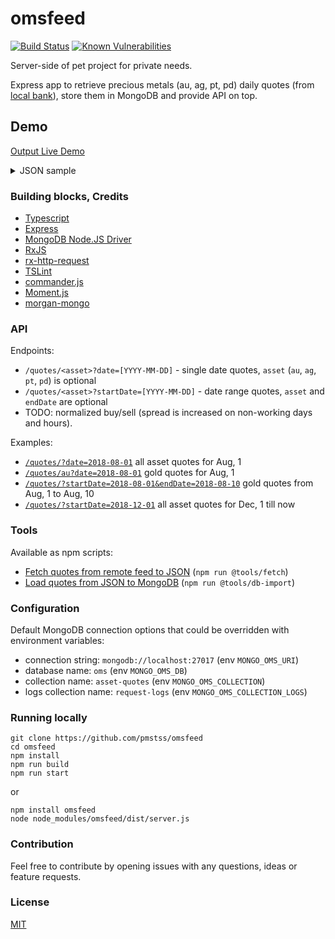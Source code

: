 # omsfeed
[![Build Status](https://travis-ci.com/pmstss/omsfeed.svg?branch=master)](https://travis-ci.com/pmstss/omsfeed) [![Known Vulnerabilities](https://snyk.io/test/github/pmstss/omsfeed/badge.svg?targetFile=package.json)](https://snyk.io/test/github/pmstss/omsfeed?targetFile=package.json)

Server-side of pet project for private needs.

Express app to retrieve precious metals (au, ag, pt, pd) daily quotes (from [local bank](https://www.bps-sberbank.by/43257f17004e948d/dm_rates)), store them in MongoDB and provide API on top.


## Demo

[Output Live Demo](https://omsfeed.herokuapp.com/quotes/?startDate=2018-07-01)

<details><summary>JSON sample</summary>
    
```json
[
    {
        "date": "2018-12-03T00:00:00.000Z",
        "code": 959,
        "asset": "au",
        "sellByn": 86.9253,
        "buyByn": 81.8772,
        "sellUsd": 40.81,
        "buyUsd": 38.44
    },
    {
        "date": "2018-12-03T00:00:00.000Z",
        "code": 961,
        "asset": "ag",
        "sellByn": 1.0309,
        "buyByn": 0.9521,
        "sellUsd": 0.484,
        "buyUsd": 0.447
    },
    {
        "date": "2018-12-03T00:00:00.000Z",
        "code": 962,
        "asset": "pt",
        "sellByn": 57.6591,
        "buyByn": 53.2287,
        "sellUsd": 27.07,
        "buyUsd": 24.99
    },
    {
        "date": "2018-12-03T00:00:00.000Z",
        "code": 964,
        "asset": "pd",
        "sellByn": 86.4993,
        "buyByn": 78.2775,
        "sellUsd": 40.61,
        "buyUsd": 36.75
    }
]
```

</details>

### Building blocks, Credits

* [Typescript](https://github.com/Microsoft/TypeScript)
* [Express](https://github.com/expressjs/express)
* [MongoDB Node.JS Driver](https://github.com/mongodb/node-mongodb-native)
* [RxJS](https://github.com/ReactiveX/rxjs)
* [rx-http-request](https://github.com/njl07/rx-http-request)
* [TSLint](https://github.com/palantir/tslint)
* [commander.js](https://github.com/tj/commander.js)
* [Moment.js](https://github.com/moment/moment)
* [morgan-mongo](https://github.com/pmstss/morgan-mongo)

### API

Endpoints:
* `/quotes/<asset>?date=[YYYY-MM-DD]` - single date quotes, `asset` (`au`, `ag`, `pt`, `pd`) is optional
* `/quotes/<asset>?startDate=[YYYY-MM-DD]` -  date range quotes, `asset` and `endDate` are optional
* TODO: normalized buy/sell (spread is increased on non-working days and hours).

Examples: 
* [`/quotes/?date=2018-08-01`](https://omsfeed.herokuapp.com/quotes/?date=2018-08-01) all asset quotes for Aug, 1
* [`/quotes/au?date=2018-08-01`](https://omsfeed.herokuapp.com/quotes/au?date=2018-08-01) gold quotes for Aug, 1
* [`/quotes/?startDate=2018-08-01&endDate=2018-08-10`](https://omsfeed.herokuapp.com/quotes/?startDate=2018-08-01&endDate=2018-08-10) gold quotes from Aug, 1 to Aug, 10
* [`/quotes/?startDate=2018-12-01`](https://omsfeed.herokuapp.com/quotes/?startDate=2018-12-01) all asset quotes for Dec, 1 till now

### Tools

Available as npm scripts:
* [Fetch quotes from remote feed to JSON](src/tools/fetch-to-json.ts)  (`npm run @tools/fetch`)
* [Load quotes from JSON to MongoDB](src/tools/load-json-to-db.ts) (`npm run @tools/db-import`)

### Configuration

Default MongoDB connection options that could be overridden with environment variables:
* connection string: `mongodb://localhost:27017` (env `MONGO_OMS_URI`)
* database name: `oms` (env `MONGO_OMS_DB`)
* collection name: `asset-quotes` (env `MONGO_OMS_COLLECTION`)
* logs collection name: `request-logs` (env `MONGO_OMS_COLLECTION_LOGS`)

### Running locally

    git clone https://github.com/pmstss/omsfeed
    cd omsfeed
    npm install
    npm run build
    npm run start
or

    npm install omsfeed
    node node_modules/omsfeed/dist/server.js



### Contribution
Feel free to contribute by opening issues with any questions, ideas or feature requests.

### License
  [MIT](LICENSE)
